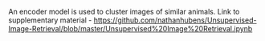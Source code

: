 An encoder model is used to cluster images of similar animals. Link to supplementary material - https://github.com/nathanhubens/Unsupervised-Image-Retrieval/blob/master/Unsupervised%20Image%20Retrieval.ipynb

